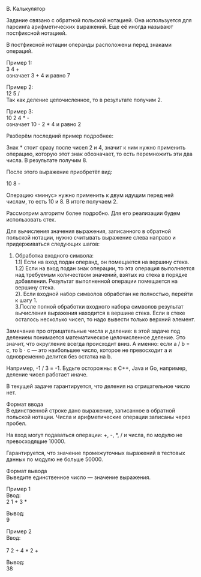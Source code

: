 B. Калькулятор

Задание связано с обратной польской нотацией. Она используется для парсинга арифметических выражений. Еще её иногда называют постфиксной нотацией.

В постфиксной нотации операнды расположены перед знаками операций.

Пример 1:<br>
3 4 +<br>
означает 3 + 4 и равно 7<br>

Пример 2:<br>
12 5 /<br>
Так как деление целочисленное, то в результате получим 2.<br>

Пример 3:<br>
10 2 4 * -<br>
означает 10 - 2 * 4 и равно 2<br>

Разберём последний пример подробнее:<br>

Знак * стоит сразу после чисел 2 и 4, значит к ним нужно применить операцию, которую этот знак обозначает, то есть перемножить эти два числа. В результате получим 8.<br>

После этого выражение приобретёт вид:<br>

10 8 -<br>

Операцию «минус» нужно применить к двум идущим перед ней числам, то есть 10 и 8. В итоге получаем 2.

Рассмотрим алгоритм более подробно. Для его реализации будем использовать стек.

Для вычисления значения выражения, записанного в обратной польской нотации, нужно считывать выражение слева направо и придерживаться следующих шагов:

1. Обработка входного символа:<br>
1.1) Если на вход подан операнд, он помещается на вершину стека.<br>
1.2) Если на вход подан знак операции, то эта операция выполняется над требуемым количеством значений, взятых из стека в порядке добавления. Результат выполненной операции помещается на вершину стека.<br>
2). Если входной набор символов обработан не полностью, перейти к шагу 1.<br>
3.После полной обработки входного набора символов результат вычисления выражения находится в вершине стека. Если в стеке осталось несколько чисел, то надо вывести только верхний элемент.<br>
   
Замечание про отрицательные числа и деление: в этой задаче под делением понимается математическое целочисленное деление. Это значит, что округление всегда происходит вниз. А именно: если a / b = c, то b ⋅ c — это наибольшее число, которое не превосходит a и одновременно делится без остатка на b.

Например, -1 / 3 = -1. Будьте осторожны: в C++, Java и Go, например, деление чисел работает иначе.

В текущей задаче гарантируется, что деления на отрицательное число нет.

Формат ввода<br>
В единственной строке дано выражение, записанное в обратной польской нотации. Числа и арифметические операции записаны через пробел.

На вход могут подаваться операции: +, -, *, / и числа, по модулю не превосходящие 10000.

Гарантируется, что значение промежуточных выражений в тестовых данных по модулю не больше 50000.

Формат вывода<br>
Выведите единственное число — значение выражения.

Пример 1<br>
Ввод:<br>
2 1 + 3 *<br>

Вывод:<br>
9<br>

Пример 2<br>
Ввод:<br>	
7 2 + 4 * 2 +<br>

Вывод:<br>
38<br>
